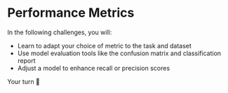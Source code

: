 # Performance Metrics

In the following challenges, you will:

- Learn to adapt your choice of metric to the task and dataset
- Use model evaluation tools like the confusion matrix and classification report
- Adjust a model to enhance recall or precision scores


Your turn 🚀
